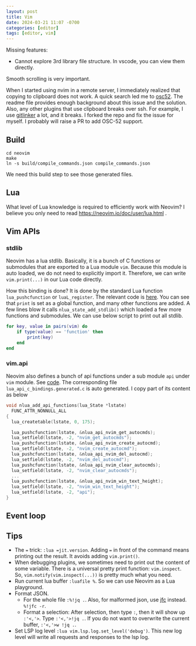 ```yaml
---
layout: post
title: Vim
date: 2024-03-21 11:07 -0700
categories: [editor]
tags: [editor, vim]
---
```


Missing features:

- Cannot explore 3rd library file structure. In vscode, you can view them
  directly.

Smooth scrolling is very important.

When I started using nvim in a remote server, I immediately realized that
copying to clipboard does not work. A quick search led me to
[osc52](https://github.com/ojroques/nvim-osc52). The readme file provides
enough background about this issue and the solution. Also, any other plugins
that use clipboard breaks over ssh. For example, I use
[gitlinker](https://github.com/dingxiong/gitlinker.nvim) a lot, and it breaks.
I forked the repo and fix the issue for myself. I probably will raise a PR to
add OSC-52 support.

## Build

```
cd neovim
make
ln -s build/compile_commands.json compile_commands.json
```

We need this build step to see those generated files.

## Lua

What level of Lua knowledge is required to efficiently work with Neovim? I
believe you only need to read https://neovim.io/doc/user/lua.html .

## Vim APIs

### stdlib

Neovim has a lua stdlib. Basically, it is a bunch of C functions or submodules
that are exported to a Lua module `vim`. Because this module is auto loaded, we
do not need to explicitly import it. Therefore, we can write `vim.print(...)`
in our Lua code directly.

How this binding is done? It is done by the standard Lua function
`lua_pushcfunction` or `luaL_register`. The relevant code is
[here](https://github.com/neovim/neovim/blob/7e97c773e3ba78fcddbb2a0b9b0d572c8210c83e/src/nvim/lua/executor.c#L719).
You can see that `print` is set as a global function, and many other functions
are added. A few lines blow it calls `nlua_state_add_stdlib()` which loaded a
few more functions and submodules. We can use below script to print out all
stdlib.

```lua
for key, value in pairs(vim) do
    if type(value) == 'function' then
        print(key)
    end
end
```

### vim.api

Neovim also defines a bunch of api functions under a sub module `api` under
`vim` module. See
[code](https://github.com/neovim/neovim/blob/7e97c773e3ba78fcddbb2a0b9b0d572c8210c83e/src/nvim/lua/executor.c#L743).
The corresponding file `lua_api_c_bindings.generated.c` is auto generated. I
copy part of its content as below

```c
void nlua_add_api_functions(lua_State *lstate)
  FUNC_ATTR_NONNULL_ALL
{
  lua_createtable(lstate, 0, 175);

  lua_pushcfunction(lstate, &nlua_api_nvim_get_autocmds);
  lua_setfield(lstate, -2, "nvim_get_autocmds");
  lua_pushcfunction(lstate, &nlua_api_nvim_create_autocmd);
  lua_setfield(lstate, -2, "nvim_create_autocmd");
  lua_pushcfunction(lstate, &nlua_api_nvim_del_autocmd);
  lua_setfield(lstate, -2, "nvim_del_autocmd");
  lua_pushcfunction(lstate, &nlua_api_nvim_clear_autocmds);
  lua_setfield(lstate, -2, "nvim_clear_autocmds");
  ...
  lua_pushcfunction(lstate, &nlua_api_nvim_win_text_height);
  lua_setfield(lstate, -2, "nvim_win_text_height");
  lua_setfield(lstate, -2, "api");
}
```

## Event loop

## Tips

- The `=` trick: `:lua =jit.version`. Adding `=` in front of the command means
  printing out the result. It avoids adding `vim.print()`.
- When debugging plugins, we sometimes need to print out the content of some
  variable. There is a universal pretty print function: `vim.inspect`. So,
  `vim.notify(vim.inspect(...))` is pretty much what you need.
- Run current lua buffer `:luafile %`. So we can use Neovim as a Lua
  playground.
- Format JSON.
  - For the whole file `:%!jq .`. Also, for malformed json, use
    [jfc](https://github.com/mr-adult/JFC) instead. `%!jfc -r`.
  - Format a selection: After selection, then type `:`, then it will show up
    `:'<,'>`. Type `:'<,'>!jq .`. If you do not want to overwrite the current
    buffer, `:'<,'>w !jq .`.
- Set LSP log level `:lua vim.lsp.log.set_level('debug')`. This new log level
  will write all requests and responses to the lsp log.
